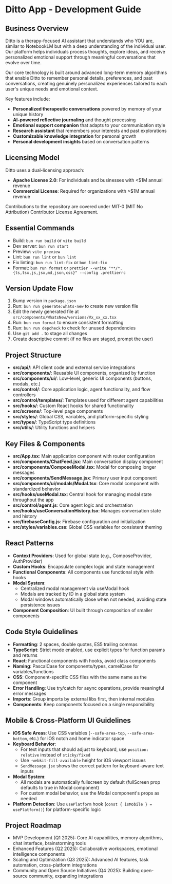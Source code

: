 # Ditto App - Development Guide

## Business Overview

Ditto is a therapy-focused AI assistant that understands who YOU are, similar to NotebookLM but with a deep understanding of the individual user. Our platform helps individuals process thoughts, explore ideas, and receive personalized emotional support through meaningful conversations that evolve over time.

Our core technology is built around advanced long-term memory algorithms that enable Ditto to remember personal details, preferences, and past conversations, creating genuinely personalized experiences tailored to each user's unique needs and emotional context.

Key features include:

- **Personalized therapeutic conversations** powered by memory of your unique history
- **AI-powered reflective journaling** and thought processing
- **Emotional support companion** that adapts to your communication style
- **Research assistant** that remembers your interests and past explorations
- **Customizable knowledge integration** for personal growth
- **Personal development insights** based on conversation patterns

## Licensing Model

Ditto uses a dual-licensing approach:

- **Apache License 2.0**: For individuals and businesses with <$1M annual revenue
- **Commercial License**: Required for organizations with >$1M annual revenue

Contributions to the repository are covered under MIT-0 (MIT No Attribution) Contributor License Agreement.

## Essential Commands

- Build: `bun run build` or `vite build`
- Dev server: `bun run start`
- Preview: `vite preview`
- Lint: `bun run lint` or `bun lint`
- Fix linting: `bun run lint-fix` or `bun lint-fix`
- Format: `bun run format` or `prettier --write "**/*.{ts,tsx,js,jsx,md,json,css}" --config .prettierrc`

## Version Update Flow

1. Bump version in `package.json`
2. Run: `bun run generate:whats-new` to create new version file
3. Edit the newly generated file at `src/components/WhatsNew/versions/Vx_xx_xx.tsx`
4. Run: `bun run format` to ensure consistent formatting
5. Run: `bun run depcheck` to check for unused dependencies
6. Use `git add .` to stage all changes
7. Create descriptive commit (if no files are staged, prompt the user)

## Project Structure

- **src/api/**: API client code and external service integrations
- **src/components/**: Reusable UI components, organized by function
- **src/components/ui/**: Low-level, generic UI components (buttons, modals, etc.)
- **src/control/**: Core application logic, agent functionality, and flow controllers
- **src/control/templates/**: Templates used for different agent capabilities
- **src/hooks/**: Custom React hooks for shared functionality
- **src/screens/**: Top-level page components
- **src/styles/**: Global CSS, variables, and platform-specific styling
- **src/types/**: TypeScript type definitions
- **src/utils/**: Utility functions and helpers

## Key Files & Components

- **src/App.tsx**: Main application component with router configuration
- **src/components/ChatFeed.jsx**: Main conversation display component
- **src/components/ComposeModal.tsx**: Modal for composing longer messages
- **src/components/SendMessage.jsx**: Primary user input component
- **src/components/ui/modals/Modal.tsx**: Core modal component with standardized behavior 
- **src/hooks/useModal.tsx**: Central hook for managing modal state throughout the app
- **src/control/agent.js**: Core agent logic and orchestration
- **src/hooks/useConversationHistory.tsx**: Manages conversation state and history
- **src/firebaseConfig.js**: Firebase configuration and initialization
- **src/styles/variables.css**: Global CSS variables for consistent theming

## React Patterns

- **Context Providers**: Used for global state (e.g., ComposeProvider, AuthProvider)
- **Custom Hooks**: Encapsulate complex logic and state management
- **Functional Components**: All components use functional style with hooks
- **Modal System**: 
  - Centralized modal management via useModal hook
  - Modals are tracked by ID in a global state system
  - Modal windows automatically close when not needed, avoiding state persistence issues
- **Component Composition**: UI built through composition of smaller components

## Code Style Guidelines

- **Formatting**: 2 spaces, double quotes, ES5 trailing commas
- **TypeScript**: Strict mode enabled, use explicit types for function params and returns
- **React**: Functional components with hooks, avoid class components
- **Naming**: PascalCase for components/types, camelCase for variables/functions
- **CSS**: Component-specific CSS files with the same name as the component
- **Error Handling**: Use try/catch for async operations, provide meaningful error messages
- **Imports**: Group imports by external libs first, then internal modules
- **Components**: Keep components focused on a single responsibility

## Mobile & Cross-Platform UI Guidelines

- **iOS Safe Areas**: Use CSS variables (`--safe-area-top`, `--safe-area-bottom`, etc.) for iOS notch and home indicator space
- **Keyboard Behavior**:
  - For text inputs that should adjust to keyboard, use `position: relative` instead of `sticky/fixed`
  - Use `-webkit-fill-available` height for iOS viewport issues
  - `SendMessage.jsx` shows the correct pattern for keyboard-aware text inputs
- **Modal System**: 
  - All modals are automatically fullscreen by default (fullScreen prop defaults to true in Modal component)
  - For custom modal behavior, use the Modal component's props as needed
- **Platform Detection**: Use `usePlatform` hook (`const { isMobile } = usePlatform()`) for platform-specific logic

## Project Roadmap

- MVP Development (Q1 2025): Core AI capabilities, memory algorithms, chat interface, brainstorming tools
- Enhanced Features (Q2 2025): Collaborative workspaces, emotional intelligence components
- Scaling and Optimization (Q3 2025): Advanced AI features, task automation, cross-platform integrations
- Community and Open Source Initiatives (Q4 2025): Building open-source community, expanding integrations
